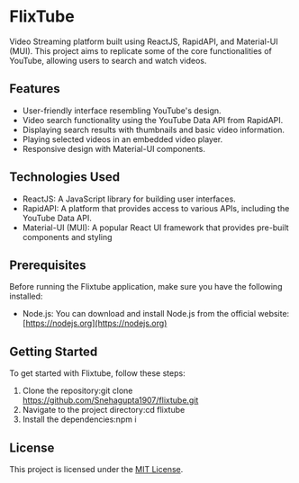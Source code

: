 # FlixTube

Video Streaming platform built using ReactJS, RapidAPI, and Material-UI (MUI). This project aims to replicate some of the core functionalities of YouTube, allowing users to search and watch videos.

## Features

- User-friendly interface resembling YouTube's design.
- Video search functionality using the YouTube Data API from RapidAPI.
- Displaying search results with thumbnails and basic video information.
- Playing selected videos in an embedded video player.
- Responsive design with Material-UI components.

## Technologies Used

- ReactJS: A JavaScript library for building user interfaces.
- RapidAPI: A platform that provides access to various APIs, including the YouTube Data API.
- Material-UI (MUI): A popular React UI framework that provides pre-built components and styling
  
## Prerequisites

Before running the Flixtube application, make sure you have the following installed:

- Node.js: You can download and install Node.js from the official website: [https://nodejs.org](https://nodejs.org)

## Getting Started

To get started with Flixtube, follow these steps:

1. Clone the repository:git clone https://github.com/Snehagupta1907/flixtube.git
2. Navigate to the project directory:cd flixtube
3. Install the dependencies:npm i

## License

This project is licensed under the [MIT License](LICENSE).



